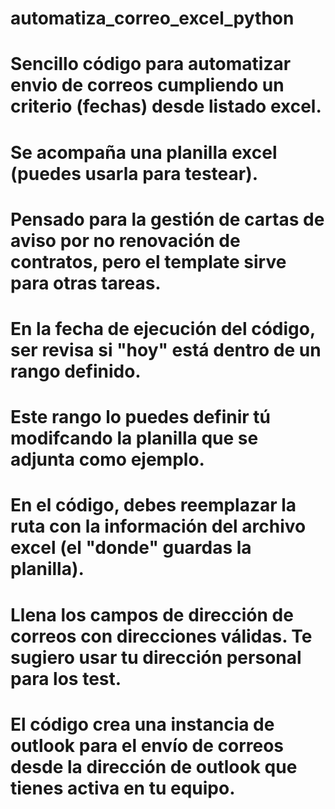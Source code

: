 # automatiza_correo_excel_python
# Sencillo código para automatizar envio de correos cumpliendo un criterio (fechas) desde listado excel.
# Se acompaña una planilla excel (puedes usarla para testear). 
# Pensado para la gestión de cartas de aviso por no renovación de contratos, pero el template sirve para otras tareas.
# En la fecha de ejecución del código, ser revisa si "hoy" está dentro de un rango definido. 
# Este rango lo puedes definir tú modifcando la planilla que se adjunta como ejemplo. 
# En el código, debes reemplazar la ruta con la información del archivo excel (el "donde" guardas la planilla).
# Llena los campos de dirección de correos con direcciones válidas. Te sugiero usar tu dirección personal para los test.
# El código crea una instancia de outlook para el envío de correos desde la dirección de outlook que tienes activa en tu equipo.
